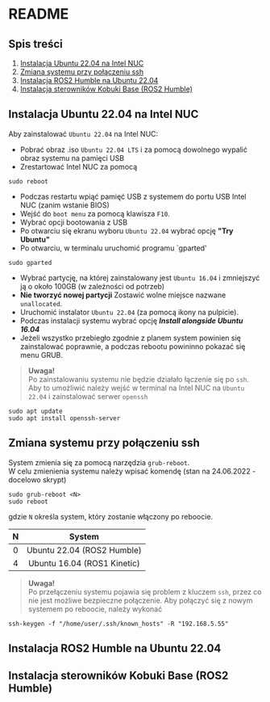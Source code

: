# README

## Spis treści
1. [Instalacja Ubuntu 22.04 na Intel NUC](#Instalacja-Ubuntu-22.04-na-Intel-NUC)
2. [Zmiana systemu przy połączeniu ssh](#zmiana-systemu-przy-połączeniu-ssh)
3. [Instalacja ROS2 Humble na Ubuntu 22.04](#instalacja-ros2-humble-na-ubuntu-2204)
4. [Instalacja sterowników Kobuki Base (ROS2 Humble)](#instalacja-sterowników-kobuki-base-ros2-humble)
## Instalacja Ubuntu 22.04 na Intel NUC
Aby zainstalować `Ubuntu 22.04` na Intel NUC:
* Pobrać obraz .iso `Ubuntu 22.04 LTS` i za pomocą dowolnego wypalić obraz systemu na pamięci USB  
* Zrestartować Intel NUC za pomocą 
```
sudo reboot
```
* Podczas restartu wpiąć pamięć USB z systemem do portu USB Intel NUC (zanim wstanie BIOS)
* Wejść do `boot menu` za pomocą klawisza `F10`.
* Wybrać opcji bootowania z USB
* Po otwarciu się ekranu wyboru `Ubuntu 22.04` wybrać opcję **"Try Ubuntu"**
* Po otwarciu, w terminalu uruchomić programu `gparted'
```
sudo gparted
```
* Wybrać partycję, na której zainstalowany jest `Ubuntu 16.04` i zmniejszyć ją o około 100GB (w zależności od potrzeb)
* **Nie tworzyć nowej partycji** Zostawić wolne miejsce nazwane `unallocated`.
* Uruchomić instalator `Ubuntu 22.04` (za pomocą ikony na pulpicie).
* Podczas instalacji systemu wybrać opcję ***Install alongside Ubuntu 16.04***
* Jeżeli wszystko przebiegło zgodnie z planem system powinien się zainstalować poprawnie, a podczas rebootu powininno pokazać się menu GRUB.  

>**Uwaga!**  
Po zainstalowaniu systemu nie będzie działało łączenie się po `ssh`. Aby to umożliwić należy wejść w terminal na Intel NUC na `Ubuntu 22.04` i zainstalować serwer `openssh`
```
sudo apt update
sudo apt install openssh-server
```    

## Zmiana systemu przy połączeniu ssh
System zmienia się za pomocą narzędzia `grub-reboot`.  
W celu zmienienia systemu należy wpisać komendę (stan na 24.06.2022 - docelowo skrypt)
```
sudo grub-reboot <N>
sudo reboot
```
gdzie `N` określa system, który zostanie włączony po reboocie.

| N 	|            System           	|
|:-:	|:---------------------------:	|
| 0 	|  Ubuntu 22.04 (ROS2 Humble) 	|
| 4 	| Ubuntu 16.04 (ROS1 Kinetic) 	|

> **Uwaga!**  
Po przełączeniu systemu pojawia się problem z kluczem `ssh`, przez co nie jest możliwe bezpieczne połączenie. Aby połączyć się z nowym systemem po reboocie, należy wykonać
```
ssh-keygen -f "/home/user/.ssh/known_hosts" -R "192.168.5.55"
```

## Instalacja ROS2 Humble na Ubuntu 22.04

## Instalacja sterowników Kobuki Base (ROS2 Humble)